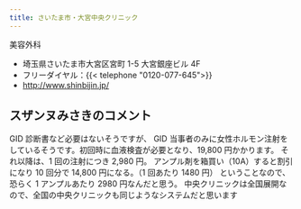 ```yaml
---
title: さいたま市・大宮中央クリニック
---
```


美容外科

- 埼玉県さいたま市大宮区宮町 1-5 大宮銀座ビル 4F
- フリーダイヤル：{{< telephone "0120-077-645">}}
- <http://www.shinbijin.jp/>

## スザンヌみさきのコメント

GID 診断書など必要はないそうですが、
GID 当事者のみに女性ホルモン注射をしているそうです。初回時に血液検査が必要となり、19,800 円かかります。
それ以降は、1 回の注射につき 2,980 円。
アンプル剤を箱買い（10A）すると割引になり
10 回分で 14,800 円になる。（1 回あたり 1480 円）
ということなので、恐らく 1 アンプルあたり 2980 円なんだと思う。
中央クリニックは全国展開なので、全国の中央クリニックも同じようなシステムだと思います
